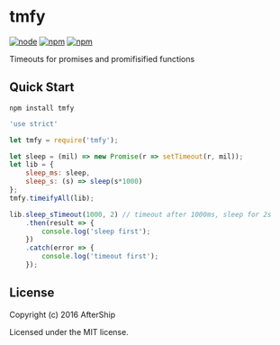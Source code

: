 # tmfy

[![node](https://img.shields.io/node/v/tmfy.svg)]()
[![npm](https://img.shields.io/npm/v/tmfy.svg)]()
[![npm](https://img.shields.io/npm/l/tmfy.svg)]()

Timeouts for promises and promifisified functions
## Quick Start
```
npm install tmfy
```

```javascript
'use strict'

let tmfy = require('tmfy');

let sleep = (mil) => new Promise(r => setTimeout(r, mil));
let lib = {
	sleep_ms: sleep,
	sleep_s: (s) => sleep(s*1000)
};
tmfy.timeifyAll(lib);

lib.sleep_sTimeout(1000, 2) // timeout after 1000ms, sleep for 2s
	.then(result => {
		console.log('sleep first');
	})
	.catch(error => {
		console.log('timeout first');
	});
```

## License
Copyright (c) 2016 AfterShip

Licensed under the MIT license.
